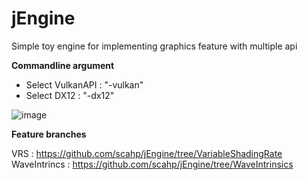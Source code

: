 # jEngine

Simple toy engine for implementing graphics feature with multiple api

**Commandline argument**

 - Select VulkanAPI : "-vulkan"
 - Select DX12 : "-dx12"

![image](https://github.com/scahp/jEngine/assets/6734453/bfa2b5e8-cc57-4071-883d-057477394c65)


**Feature branches**

VRS : https://github.com/scahp/jEngine/tree/VariableShadingRate  
WaveIntrincs : https://github.com/scahp/jEngine/tree/WaveIntrinsics  
